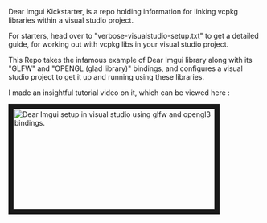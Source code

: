 
Dear Imgui Kickstarter, is a repo holding information for linking vcpkg libraries within a visual studio project.

For starters, head over to "verbose-visualstudio-setup.txt"
to get a detailed guide, for working out with vcpkg libs in your visual studio project.

This Repo takes the infamous example of Dear Imgui library along with its "GLFW" and "OPENGL (glad library)" bindings, and configures a visual studio project to get it up and running using these libraries.

I made an insightful tutorial video on it, which can be viewed here : 



<a href="http://www.youtube.com/watch?feature=player_embedded&v=T4IFzJPkfMg" target="_blank">
<img src="http://img.youtube.com/vi/T4IFzJPkfMg/0.jpg" alt="Dear Imgui setup in visual studio using glfw and opengl3 bindings." width="400" height="200" border="10" /></a>
